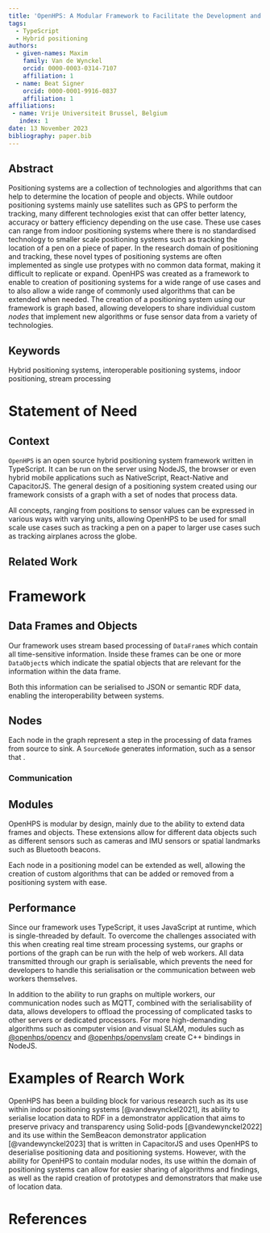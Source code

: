 ```yaml
---
title: 'OpenHPS: A Modular Framework to Facilitate the Development and Sharing of Positioning Systems and Algorithms'
tags:
  - TypeScript
  - Hybrid positioning
authors:
  - given-names: Maxim
    family: Van de Wynckel
    orcid: 0000-0003-0314-7107
    affiliation: 1
  - name: Beat Signer
    orcid: 0000-0001-9916-0837
    affiliation: 1
affiliations:
 - name: Vrije Universiteit Brussel, Belgium
   index: 1
date: 13 November 2023
bibliography: paper.bib
---
```


## Abstract
Positioning systems are a collection of technologies and algorithms that can help to determine the location of people and objects. While outdoor positioning systems mainly use satellites such as GPS to perform the tracking, many different technologies exist that can offer better latency, accuracy or battery efficiency depending on the use case. These use cases can range from indoor positioning systems where there is no standardised technology to smaller scale positioning systems such as tracking the location of a pen on a piece of paper. In the research domain of positioning and tracking, these novel types of positioning systems are often implemented as single use protypes with no common data format, making it difficult to replicate or expand. OpenHPS was created as a framework to enable to creation of positioning systems for a wide range of use cases and to also allow a wide range of commonly used algorithms that can be extended when needed. The creation of a positioning system using our framework is graph based, allowing developers to share individual custom *nodes* that implement new algorithms or fuse sensor data from a variety of technologies.

## Keywords
Hybrid positioning systems, interoperable positioning systems, indoor positioning, stream processing

# Statement of Need

## Context
`OpenHPS` is an open source hybrid positioning system framework written in TypeScript. It can be run on the server using NodeJS, the browser or even hybrid mobile applications such as NativeScript, React-Native and CapacitorJS. The general design of a positioning system created using our framework consists of a graph with a set of nodes that process data.

All concepts, ranging from positions to sensor values can be expressed in various ways with varying units, allowing OpenHPS to be used for small scale use cases such as tracking a pen on a paper to larger use cases such as tracking airplanes across the globe.

## Related Work


# Framework

## Data Frames and Objects
Our framework uses stream based processing of `DataFrame`s which contain all time-sensitive information. Inside these frames can be one or more `DataObject`s which indicate the spatial objects that are relevant for the information within the data frame.

Both this information can be serialised to JSON or semantic RDF data, enabling the interoperability between systems.

## Nodes
Each node in the graph represent a step in the processing of data frames from source to sink. A `SourceNode` generates information, such as a sensor that .

### Communication

## Modules
OpenHPS is modular by design, mainly due to the ability to extend data frames and objects. These extensions allow for different data objects such as different sensors such as cameras and IMU sensors or spatial landmarks such as Bluetooth beacons.

Each node in a positioning model can be extended as well, allowing the creation of custom algorithms that can be added or removed from a positioning system with ease.

## Performance
Since our framework uses TypeScript, it uses JavaScript at runtime, which is single-threaded by default. To overcome the challenges associated with this when creating real time stream processing systems, our graphs or portions of the graph can be run with the help of web workers. All data transmitted through our graph is serialisable, which prevents the need for developers to handle this serialisation or the communication between web workers themselves.

In addition to the ability to run graphs on multiple workers, our communication nodes such as MQTT, combined with the serialisability of data, allows developers to offload the processing of complicated tasks to other servers or dedicated processors. For more high-demanding algorithms such as computer vision and visual SLAM, modules such as [@openhps/opencv](https://github.com/OpenHPS/openhps-opencv) and [@openhps/openvslam](https://github.com/OpenHPS/openhps-openvslam) create C++ bindings in NodeJS.

# Examples of Rearch Work
OpenHPS has been a building block for various research such as its use within indoor positioning systems [@vandewynckel2021], its ability to serialise location data to RDF in a demonstrator application that aims to preserve privacy and transparency using Solid-pods [@vandewynckel2022] and its use within the SemBeacon demonstrator application [@vandewynckel2023] that is written in CapacitorJS and uses OpenHPS to deserialise positioning data and positioning systems. However, with the ability for OpenHPS to contain modular nodes, its use within the domain of positioning systems can allow for easier sharing of algorithms and findings, as well as the rapid creation of prototypes and demonstrators that make use of location data.

# References